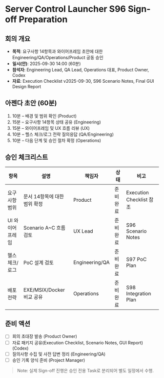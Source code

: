 # Server Control Launcher S96 Sign-off Preparation

## 회의 개요
- **목적**: 요구사항 14항목과 와이어프레임 초안에 대한 Engineering/QA/Operations/Product 공동 승인
- **일시(안)**: 2025-09-30 14:00 (60분)
- **참석자**: Engineering Lead, QA Lead, Operations 대표, Product Owner, Codex
- **자료**: Execution Checklist v2025-09-30, S96 Scenario Notes, Final GUI Design Report

## 아젠다 초안 (60분)
1. 10분 – 배경 및 범위 확인 (Product)
2. 15분 – 요구사항 14항목 상태 공유 (Engineering)
3. 15분 – 와이어프레임 및 UX 흐름 리뷰 (UX)
4. 10분 – 헬스 체크/로그 전략 질의응답 (QA/Engineering)
5. 10분 – 다음 단계 및 승인 절차 확정 (Operations)

## 승인 체크리스트
| 항목 | 설명 | 책임자 | 상태 | 비고 |
|---|---|---|---|---|
| 요구사항 범위 | 문서 14항목에 대한 범위 확정 | Product | 준비완료 | Execution Checklist 참조 |
| UI 와이어프레임 | Scenario A~C 흐름 검토 | UX Lead | 준비완료 | S96 Scenario Notes |
| 헬스 체크/로그 | PoC 설계 검토 | Engineering/QA | 준비완료 | S97 PoC Plan |
| 배포 전략 | EXE/MSIX/Docker 비교 공유 | Operations | 준비완료 | S98 Integration Plan |

## 준비 액션
- [ ] 회의 초대장 발송 (Product Owner)
- [ ] 자료 패키지 공유(Execution Checklist, Scenario Notes, GUI Report) (Codex)
- [ ] 질의사항 수집 및 사전 답변 정리 (Engineering/QA)
- [ ] 승인 기록 양식 준비 (Project Manager)

> Note: 실제 Sign-off 진행은 승인 전용 Task로 분리되어 별도 일정에서 수행.
